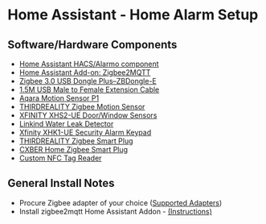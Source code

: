 # Home Assistant - Home Alarm Setup

## Software/Hardware Components

* [Home Assistant HACS/Alarmo component](https://github.com/nielsfaber/alarmo)
* [Home Assistant Add-on: Zigbee2MQTT](https://github.com/zigbee2mqtt/hassio-zigbee2mqtt/tree/master/zigbee2mqtt)
* [Zigbee 3.0 USB Dongle Plus–ZBDongle-E](https://itead.cc/product/zigbee-3-0-usb-dongle/)
* [1.5M USB Male to Female Extension Cable](https://itead.cc/product/1-5m-usb-male-to-female-extension-cable/)
* [Aqara Motion Sensor P1](https://www.amazon.com/gp/product/B09QKVMMTB/ref=ppx_yo_dt_b_search_asin_title?ie=UTF8&psc=1)
* [THIRDREALITY Zigbee Motion Sensor](https://www.amazon.com/gp/product/B08RRRWK6B/ref=ppx_yo_dt_b_search_asin_title?ie=UTF8&th=1)
* [XFINITY XHS2-UE Door/Window Sensors](https://www.ebay.com/itm/353601730199)
* [Linkind Water Leak Detector](https://www.amazon.com/gp/product/B08YDB1PCK/ref=ppx_yo_dt_b_search_asin_title?ie=UTF8&th=1)
* [Xfinity XHK1-UE Security Alarm Keypad](https://www.ebay.com/itm/324974319228)
* [THIRDREALITY Zigbee Smart Plug](https://www.amazon.com/gp/product/B09KNDM4VV/ref=ppx_yo_dt_b_search_asin_title?ie=UTF8&psc=1)
* [CXBER Home Zigbee Smart Plug](https://www.amazon.com/gp/product/B0BJ6DQXKF/ref=ppx_yo_dt_b_search_asin_title?ie=UTF8&th=1)
* [Custom NFC Tag Reader](TAG_READER.md)

## General Install Notes

* Procure Zigbee adapter of your choice ([Supported Adapters](https://www.zigbee2mqtt.io/guide/adapters/#recommended))
* Install zigbee2mqtt Home Assistant Addon - [(Instructions)](https://github.com/zigbee2mqtt/hassio-zigbee2mqtt#installation)
